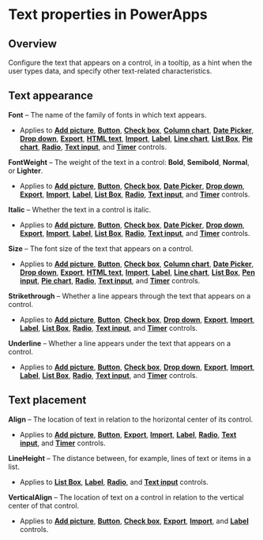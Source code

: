 <properties
    pageTitle="Text properties | Microsoft PowerApps"
    description="Reference material for properties such as Text, Tooltip, and HintText"
    services=""
    suite="powerapps"
    documentationCenter="na"
    authors="gregli-msft"
    manager="anneta"
    editor=""
    tags=""/>

<tags
   ms.service="powerapps"
   ms.devlang="na"
   ms.topic="article"
   ms.tgt_pltfrm="na"
   ms.workload="na"
   ms.date="10/25/2016"
   ms.author="gregli"/>

# Text properties in PowerApps #

## Overview ##
Configure the text that appears on a control, in a tooltip, as a hint when the user types data, and specify other text-related characteristics.

## Text appearance ##

**Font** – The name of the family of fonts in which text appears.

- Applies to **[Add picture](control-add-picture.md)**, **[Button](control-button.md)**, **[Check box](control-check-box.md)**, **[Column chart](control-column-line-chart.md)**, **[Date Picker](control-date-picker.md)**, **[Drop down](control-drop-down.md)**, **[Export](control-export-import.md)**, **[HTML text](control-html-text.md)**, **[Import](control-export-import.md)**, **[Label](control-text-box.md)**, **[Line chart](control-column-line-chart.md)**, **[List Box](control-list-box.md)**, **[Pie chart](control-pie-chart.md)**, **[Radio](control-radio.md)**, **[Text input](control-text-input.md)**, and **[Timer](control-timer.md)** controls.

**FontWeight** – The weight of the text in a control: **Bold**, **Semibold**, **Normal**, or **Lighter**.

- Applies to **[Add picture](control-add-picture.md)**, **[Button](control-button.md)**, **[Check box](control-check-box.md)**, **[Date Picker](control-date-picker.md)**, **[Drop down](control-drop-down.md)**, **[Export](control-export-import.md)**, **[Import](control-export-import.md)**, **[Label](control-text-box.md)**, **[List Box](control-list-box.md)**, **[Radio](control-radio.md)**, **[Text input](control-text-input.md)**, and **[Timer](control-timer.md)** controls.

**Italic** – Whether the text in a control is italic.

- Applies to **[Add picture](control-add-picture.md)**, **[Button](control-button.md)**, **[Check box](control-check-box.md)**, **[Date Picker](control-date-picker.md)**, **[Drop down](control-drop-down.md)**, **[Export](control-export-import.md)**, **[Import](control-export-import.md)**, **[Label](control-text-box.md)**, **[List Box](control-list-box.md)**, **[Radio](control-radio.md)**, **[Text input](control-text-input.md)**, and **[Timer](control-timer.md)** controls.

**Size** – The font size of the text that appears on a control.

- Applies to **[Add picture](control-add-picture.md)**, **[Button](control-button.md)**, **[Check box](control-check-box.md)**, **[Column chart](control-column-line-chart.md)**, **[Date Picker](control-date-picker.md)**, **[Drop down](control-drop-down.md)**, **[Export](control-export-import.md)**, **[HTML text](control-html-text.md)**, **[Import](control-export-import.md)**, **[Label](control-text-box.md)**, **[Line chart](control-column-line-chart.md)**, **[List Box](control-list-box.md)**, **[Pen input](control-pen-input.md)**, **[Pie chart](control-pie-chart.md)**, **[Radio](control-radio.md)**, **[Text input](control-text-input.md)**, and **[Timer](control-timer.md)** controls.

**Strikethrough** – Whether a line appears through the text that appears on a control.

- Applies to **[Add picture](control-add-picture.md)**, **[Button](control-button.md)**, **[Check box](control-check-box.md)**, **[Drop down](control-drop-down.md)**, **[Export](control-export-import.md)**, **[Import](control-export-import.md)**, **[Label](control-text-box.md)**, **[List Box](control-list-box.md)**, **[Radio](control-radio.md)**, **[Text input](control-text-input.md)**, and **[Timer](control-timer.md)** controls.

**Underline** – Whether a line appears under the text that appears on a control.

- Applies to **[Add picture](control-add-picture.md)**, **[Button](control-button.md)**, **[Check box](control-check-box.md)**, **[Drop down](control-drop-down.md)**, **[Export](control-export-import.md)**, **[Import](control-export-import.md)**, **[Label](control-text-box.md)**, **[List Box](control-list-box.md)**, **[Radio](control-radio.md)**, **[Text input](control-text-input.md)**, and **[Timer](control-timer.md)** controls.

## Text placement ##

**Align** – The location of text in relation to the horizontal center of its control.

- Applies to **[Add picture](control-add-picture.md)**, **[Button](control-button.md)**, **[Export](control-export-import.md)**, **[Import](control-export-import.md)**, **[Label](control-text-box.md)**, **[Radio](control-radio.md)**, **[Text input](control-text-input.md)**, and **[Timer](control-timer.md)** controls.

**LineHeight** – The distance between, for example, lines of text or items in a list.

- Applies to **[List Box](control-list-box.md)**, **[Label](control-text-box.md)**, **[Radio](control-radio.md)**, and **[Text input](control-text-input.md)** controls.

**VerticalAlign** – The location of text on a control in relation to the vertical center of that control.

- Applies to **[Add picture](control-add-picture.md)**, **[Button](control-button.md)**, **[Check box](control-check-box.md)**, **[Export](control-export-import.md)**, **[Import](control-export-import.md)**, and **[Label](control-text-box.md)** controls.

